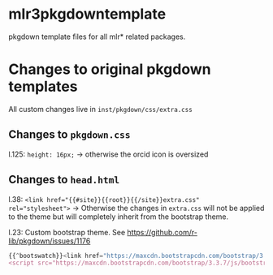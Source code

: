 
# mlr3pkgdowntemplate

pkgdown template files for all mlr* related packages.

# Changes to original pkgdown templates

All custom changes live in `inst/pkgdown/css/extra.css`

## Changes to `pkgdown.css`

l.125:   `height: 16px;` -> otherwise the orcid icon is oversized

## Changes to `head.html`

l.38: `<link href="{{#site}}{{root}}{{/site}}extra.css" rel="stylesheet">` -> Otherwise the changes in `extra.css` will not be applied to the theme but will completely inherit from the bootstrap theme.

l.23: Custom bootstrap theme. See https://github.com/r-lib/pkgdown/issues/1176

  ```js
  {{^bootswatch}}<link href="https://maxcdn.bootstrapcdn.com/bootstrap/3.3.7/css/bootstrap.min.css" rel="stylesheet" integrity="sha384-BVYiiSIFeK1dGmJRAkycuHAHRg32OmUcww7on3RYdg4Va+PmSTsz/K68vbdEjh4u" crossorigin="anonymous">{{/bootswatch}}
  <script src="https://maxcdn.bootstrapcdn.com/bootstrap/3.3.7/js/bootstrap.min.js"integrity="sha384-Tc5IQib027qvyjSMfHjOMaLkfuWVxZxUPnCJA7l2mCWNIpG9mGCD8wGNIcPD7Txa" crossorigin="anonymous"></script>
  ```
